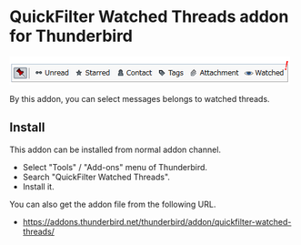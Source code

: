 ﻿# QuickFilter Watched Threads addon for Thunderbird

![screenshot](./docs/images/screenshot.png)

By this addon, you can select messages belongs to watched threads.

## Install

This addon can be installed from normal addon channel.

* Select "Tools" / "Add-ons" menu of Thunderbird.
* Search "QuickFilter Watched Threads".
* Install it.

You can also get the addon file from the following URL.

* <https://addons.thunderbird.net/thunderbird/addon/quickfilter-watched-threads/>
